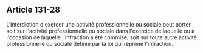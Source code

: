 Article 131-28
----
L'interdiction d'exercer une activité professionnelle ou sociale peut porter
soit sur l'activité professionnelle ou sociale dans l'exercice de laquelle ou à
l'occasion de laquelle l'infraction a été commise, soit sur toute autre activité
professionnelle ou sociale définie par la loi qui réprime l'infraction.
